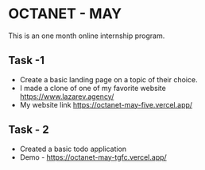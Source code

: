 # OCTANET - MAY

This is an one month online internship program.

## Task -1

* Create a basic landing page on a topic of their choice.
* I made a clone of one of my favorite website https://www.lazarev.agency/
* My website link https://octanet-may-five.vercel.app/

## Task - 2

* Created a basic todo application
* Demo - https://octanet-may-tgfc.vercel.app/
